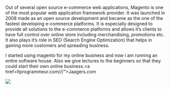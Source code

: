 Out of several open source e-commerce web applications, Magento is one of the most popular web application framework provider. It was launched in 2008 made as an open source development and became as the one of the fastest developing e-commerce platforms. It is especially designed to provide all solutions to the e-commerce platforms and allows it’s clients to have full control over online store including merchandising, promotions etc. It also plays it’s role in SEO (Search Engine Optimization) that helps in gaining more customers and spreading business.

I started using magento for my online business and now i am running an entire software house. Also we give lectures to the beginners so that they could start their own online business.<a href=Itprogrammeur.com///">Jaagers.com</a>




<img src="http://2.bp.blogspot.com/-e_o6Tjgv5D8/U7ZjSMrTUiI/AAAAAAAAAsY/uyQd0EZHqfw/s1600/magento-logo.png">

